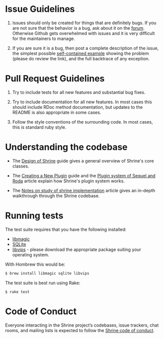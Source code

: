Issue Guidelines
================

1. Issues should only be created for things that are definitely bugs.  If you
   are not sure that the behavior is a bug, ask about it on the [forum]. Otherwise Github gets overwhelmed with issues and it is very difficult for the maintainers to manage.

2. If you are sure it is a bug, then post a complete description of the issue,
   the simplest possible [self-contained example] showing the problem (please do review the link), and the full backtrace of any exception.

Pull Request Guidelines
=======================

1. Try to include tests for all new features and substantial bug
   fixes.

2. Try to include documentation for all new features.  In most cases
   this should include RDoc method documentation, but updates to the
   README is also appropriate in some cases.

3. Follow the style conventions of the surrounding code.  In most
   cases, this is standard ruby style.

Understanding the codebase
==========================

* The [Design of Shrine] guide gives a general overview of Shrine's core
classes.

* The [Creating a New Plugin] guide and the [Plugin system of Sequel and Roda]
  article explain how Shrine's plugin system works.

* The [Notes on study of shrine implementation] article gives an in-depth
  walkthrough through the Shrine codebase.

Running tests
=============

The test suite requires that you have the following installed:

* [libmagic]
* [SQLite]
* [libvips] - please download the appropriate package suiting your operating system.

With Hombrew this would be:

```sh
$ brew install libmagic sqlite libvips
```

The test suite is best run using Rake:

```
$ rake test
```

Code of Conduct
===============

Everyone interacting in the Shrine project’s codebases, issue trackers, chat
rooms, and mailing lists is expected to follow the [Shrine code of conduct].

[forum]: https://discourse.shrinerb.com
[Shrine code of conduct]: https://github.com/shrinerb/shrine/blob/master/CODE_OF_CONDUCT.md
[libmagic]: https://github.com/threatstack/libmagic
[libvips]: https://github.com/libvips/libvips/wiki
[SQLite]: https://www.sqlite.org
[Design of Shrine]: /doc/design.md#readme
[Creating a New Plugin]: /doc/creating_plugins.md#readme
[Plugin system of Sequel and Roda]: https://twin.github.io/the-plugin-system-of-sequel-and-roda/
[Notes on study of shrine implementation]: https://bibwild.wordpress.com/2018/09/12/notes-on-study-of-shrine-implementation/
[self-contained example]: https://github.com/shrinerb/shrine/blob/master/SELF_CONTAINED_EXAMPLE.md
